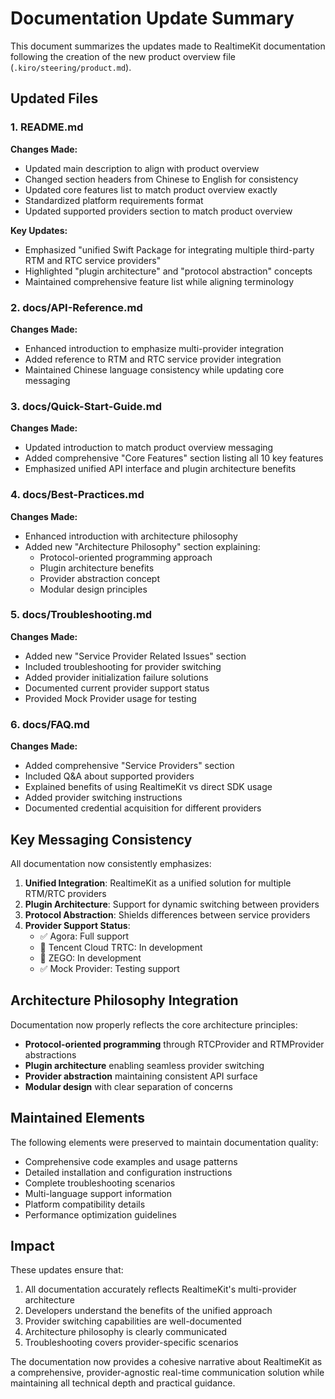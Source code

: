 # Documentation Update Summary

This document summarizes the updates made to RealtimeKit documentation following the creation of the new product overview file (`.kiro/steering/product.md`).

## Updated Files

### 1. README.md
**Changes Made:**
- Updated main description to align with product overview
- Changed section headers from Chinese to English for consistency
- Updated core features list to match product overview exactly
- Standardized platform requirements format
- Updated supported providers section to match product overview

**Key Updates:**
- Emphasized "unified Swift Package for integrating multiple third-party RTM and RTC service providers"
- Highlighted "plugin architecture" and "protocol abstraction" concepts
- Maintained comprehensive feature list while aligning terminology

### 2. docs/API-Reference.md
**Changes Made:**
- Enhanced introduction to emphasize multi-provider integration
- Added reference to RTM and RTC service provider integration
- Maintained Chinese language consistency while updating core messaging

### 3. docs/Quick-Start-Guide.md
**Changes Made:**
- Updated introduction to match product overview messaging
- Added comprehensive "Core Features" section listing all 10 key features
- Emphasized unified API interface and plugin architecture benefits

### 4. docs/Best-Practices.md
**Changes Made:**
- Enhanced introduction with architecture philosophy
- Added new "Architecture Philosophy" section explaining:
  - Protocol-oriented programming approach
  - Plugin architecture benefits
  - Provider abstraction concept
  - Modular design principles

### 5. docs/Troubleshooting.md
**Changes Made:**
- Added new "Service Provider Related Issues" section
- Included troubleshooting for provider switching
- Added provider initialization failure solutions
- Documented current provider support status
- Provided Mock Provider usage for testing

### 6. docs/FAQ.md
**Changes Made:**
- Added comprehensive "Service Providers" section
- Included Q&A about supported providers
- Explained benefits of using RealtimeKit vs direct SDK usage
- Added provider switching instructions
- Documented credential acquisition for different providers

## Key Messaging Consistency

All documentation now consistently emphasizes:

1. **Unified Integration**: RealtimeKit as a unified solution for multiple RTM/RTC providers
2. **Plugin Architecture**: Support for dynamic switching between providers
3. **Protocol Abstraction**: Shields differences between service providers
4. **Provider Support Status**: 
   - ✅ Agora: Full support
   - 🚧 Tencent Cloud TRTC: In development
   - 🚧 ZEGO: In development
   - ✅ Mock Provider: Testing support

## Architecture Philosophy Integration

Documentation now properly reflects the core architecture principles:
- **Protocol-oriented programming** through RTCProvider and RTMProvider abstractions
- **Plugin architecture** enabling seamless provider switching
- **Provider abstraction** maintaining consistent API surface
- **Modular design** with clear separation of concerns

## Maintained Elements

The following elements were preserved to maintain documentation quality:
- Comprehensive code examples and usage patterns
- Detailed installation and configuration instructions
- Complete troubleshooting scenarios
- Multi-language support information
- Platform compatibility details
- Performance optimization guidelines

## Impact

These updates ensure that:
1. All documentation accurately reflects RealtimeKit's multi-provider architecture
2. Developers understand the benefits of the unified approach
3. Provider switching capabilities are well-documented
4. Architecture philosophy is clearly communicated
5. Troubleshooting covers provider-specific scenarios

The documentation now provides a cohesive narrative about RealtimeKit as a comprehensive, provider-agnostic real-time communication solution while maintaining all technical depth and practical guidance.